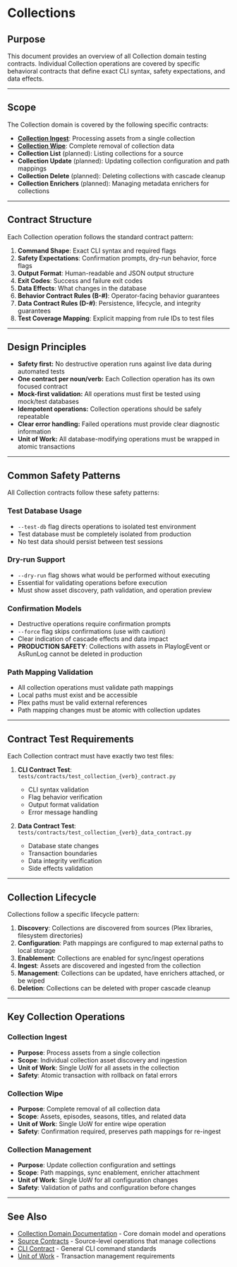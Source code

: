 # Collections

## Purpose

This document provides an overview of all Collection domain testing contracts. Individual Collection operations are covered by specific behavioral contracts that define exact CLI syntax, safety expectations, and data effects.

---

## Scope

The Collection domain is covered by the following specific contracts:

- **[Collection Ingest](CollectionIngestContract.md)**: Processing assets from a single collection
- **[Collection Wipe](CollectionWipeContract.md)**: Complete removal of collection data
- **Collection List** (planned): Listing collections for a source
- **Collection Update** (planned): Updating collection configuration and path mappings
- **Collection Delete** (planned): Deleting collections with cascade cleanup
- **Collection Enrichers** (planned): Managing metadata enrichers for collections

---

## Contract Structure

Each Collection operation follows the standard contract pattern:

1. **Command Shape**: Exact CLI syntax and required flags
2. **Safety Expectations**: Confirmation prompts, dry-run behavior, force flags
3. **Output Format**: Human-readable and JSON output structure
4. **Exit Codes**: Success and failure exit codes
5. **Data Effects**: What changes in the database
6. **Behavior Contract Rules (B-#)**: Operator-facing behavior guarantees
7. **Data Contract Rules (D-#)**: Persistence, lifecycle, and integrity guarantees
8. **Test Coverage Mapping**: Explicit mapping from rule IDs to test files

---

## Design Principles

- **Safety first:** No destructive operation runs against live data during automated tests
- **One contract per noun/verb:** Each Collection operation has its own focused contract
- **Mock-first validation:** All operations must first be tested using mock/test databases
- **Idempotent operations:** Collection operations should be safely repeatable
- **Clear error handling:** Failed operations must provide clear diagnostic information
- **Unit of Work:** All database-modifying operations must be wrapped in atomic transactions

---

## Common Safety Patterns

All Collection contracts follow these safety patterns:

### Test Database Usage

- `--test-db` flag directs operations to isolated test environment
- Test database must be completely isolated from production
- No test data should persist between test sessions

### Dry-run Support

- `--dry-run` flag shows what would be performed without executing
- Essential for validating operations before execution
- Must show asset discovery, path validation, and operation preview

### Confirmation Models

- Destructive operations require confirmation prompts
- `--force` flag skips confirmations (use with caution)
- Clear indication of cascade effects and data impact
- **PRODUCTION SAFETY**: Collections with assets in PlaylogEvent or AsRunLog cannot be deleted in production

### Path Mapping Validation

- All collection operations must validate path mappings
- Local paths must exist and be accessible
- Plex paths must be valid external references
- Path mapping changes must be atomic with collection updates

---

## Contract Test Requirements

Each Collection contract must have exactly two test files:

1. **CLI Contract Test**: `tests/contracts/test_collection_{verb}_contract.py`

   - CLI syntax validation
   - Flag behavior verification
   - Output format validation
   - Error message handling

2. **Data Contract Test**: `tests/contracts/test_collection_{verb}_data_contract.py`
   - Database state changes
   - Transaction boundaries
   - Data integrity verification
   - Side effects validation

---

## Collection Lifecycle

Collections follow a specific lifecycle pattern:

1. **Discovery**: Collections are discovered from sources (Plex libraries, filesystem directories)
2. **Configuration**: Path mappings are configured to map external paths to local storage
3. **Enablement**: Collections are enabled for sync/ingest operations
4. **Ingest**: Assets are discovered and ingested from the collection
5. **Management**: Collections can be updated, have enrichers attached, or be wiped
6. **Deletion**: Collections can be deleted with proper cascade cleanup

---

## Key Collection Operations

### Collection Ingest

- **Purpose**: Process assets from a single collection
- **Scope**: Individual collection asset discovery and ingestion
- **Unit of Work**: Single UoW for all assets in the collection
- **Safety**: Atomic transaction with rollback on fatal errors

### Collection Wipe

- **Purpose**: Complete removal of all collection data
- **Scope**: Assets, episodes, seasons, titles, and related data
- **Unit of Work**: Single UoW for entire wipe operation
- **Safety**: Confirmation required, preserves path mappings for re-ingest

### Collection Management

- **Purpose**: Update collection configuration and settings
- **Scope**: Path mappings, sync enablement, enricher attachment
- **Unit of Work**: Single UoW for all configuration changes
- **Safety**: Validation of paths and configuration before changes

---

## See Also

- [Collection Domain Documentation](../domain/Collection.md) - Core domain model and operations
- [Source Contracts](SourceContract.md) - Source-level operations that manage collections
- [CLI Contract](README.md) - General CLI command standards
- [Unit of Work](../_ops/UnitOfWorkContract.md) - Transaction management requirements
